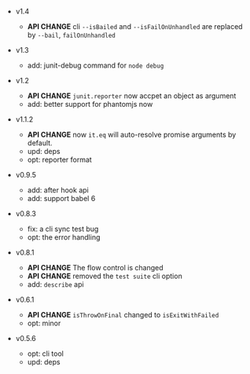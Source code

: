- v1.4

  - **API CHANGE** cli `--isBailed` and `--isFailOnUnhandled` are replaced by `--bail`, `failOnUnhandled`

- v1.3

  - add: junit-debug command for `node debug`

- v1.2

  - **API CHANGE** `junit.reporter` now accpet an object as argument
  - add: better support for phantomjs now

- v1.1.2

  - **API CHANGE** now `it.eq` will auto-resolve promise arguments by default.
  - upd: deps
  - opt: reporter format

- v0.9.5

  - add: after hook api
  - add: support babel 6

- v0.8.3

  - fix: a cli sync test bug
  - opt: the error handling

- v0.8.1

  - **API CHANGE** The flow control is changed
  - **API CHANGE** removed the `test suite` cli option
  - add: `describe` api

- v0.6.1

  - **API CHANGE** `isThrowOnFinal` changed to `isExitWithFailed`
  - opt: minor

- v0.5.6

  - opt: cli tool
  - upd: deps
